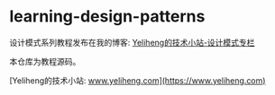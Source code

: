# learning-design-patterns

设计模式系列教程发布在我的博客: [Yeliheng的技术小站-设计模式专栏](https://www.yeliheng.com/categories/11)

本仓库为教程源码。

[Yeliheng的技术小站: www.yeliheng.com](https://www.yeliheng.com)